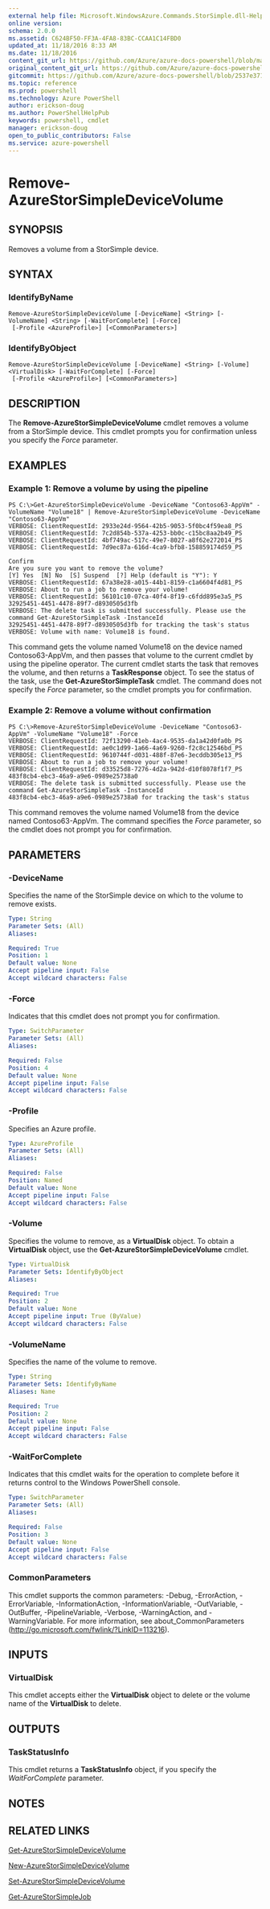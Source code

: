 ```yaml
---
external help file: Microsoft.WindowsAzure.Commands.StorSimple.dll-Help.xml
online version: 
schema: 2.0.0
ms.assetid: C624BF50-FF3A-4FA8-83BC-CCAA1C14FBD0
updated_at: 11/18/2016 8:33 AM
ms.date: 11/18/2016
content_git_url: https://github.com/Azure/azure-docs-powershell/blob/master/azureps-cmdlets-docs/ServiceManagement/Azure.StorSimple/v0.9.8/Remove-AzureStorSimpleDeviceVolume.md
original_content_git_url: https://github.com/Azure/azure-docs-powershell/blob/master/azureps-cmdlets-docs/ServiceManagement/Azure.StorSimple/v0.9.8/Remove-AzureStorSimpleDeviceVolume.md
gitcommit: https://github.com/Azure/azure-docs-powershell/blob/2537e371256820c5575d89299741a8f7b6f7e585/azureps-cmdlets-docs/ServiceManagement/Azure.StorSimple/v0.9.8/Remove-AzureStorSimpleDeviceVolume.md
ms.topic: reference
ms.prod: powershell
ms.technology: Azure PowerShell
author: erickson-doug
ms.author: PowerShellHelpPub
keywords: powershell, cmdlet
manager: erickson-doug
open_to_public_contributors: False
ms.service: azure-powershell
---
```


# Remove-AzureStorSimpleDeviceVolume

## SYNOPSIS
Removes a volume from a StorSimple device.

## SYNTAX

### IdentifyByName
```
Remove-AzureStorSimpleDeviceVolume [-DeviceName] <String> [-VolumeName] <String> [-WaitForComplete] [-Force]
 [-Profile <AzureProfile>] [<CommonParameters>]
```

### IdentifyByObject
```
Remove-AzureStorSimpleDeviceVolume [-DeviceName] <String> [-Volume] <VirtualDisk> [-WaitForComplete] [-Force]
 [-Profile <AzureProfile>] [<CommonParameters>]
```

## DESCRIPTION
The **Remove-AzureStorSimpleDeviceVolume** cmdlet removes a volume from a StorSimple device.
This cmdlet prompts you for confirmation unless you specify the *Force* parameter.

## EXAMPLES

### Example 1: Remove a volume by using the pipeline
```
PS C:\>Get-AzureStorSimpleDeviceVolume -DeviceName "Contoso63-AppVm" -VolumeName "Volume18" | Remove-AzureStorSimpleDeviceVolume -DeviceName "Contoso63-AppVm"
VERBOSE: ClientRequestId: 2933e24d-9564-42b5-9053-5f0bc4f59ea8_PS
VERBOSE: ClientRequestId: 7c2d854b-537a-4253-bb0c-c15bc8aa2b49_PS
VERBOSE: ClientRequestId: 4bf749ac-517c-49e7-8027-a8f62e272014_PS
VERBOSE: ClientRequestId: 7d9ec87a-616d-4ca9-bfb8-158859174d59_PS

Confirm
Are you sure you want to remove the volume? 
[Y] Yes  [N] No  [S] Suspend  [?] Help (default is "Y"): Y
VERBOSE: ClientRequestId: 67a38e28-a015-44b1-8159-c1a6604f4d81_PS
VERBOSE: About to run a job to remove your volume! 
VERBOSE: ClientRequestId: 56101c10-07ca-40f4-8f19-c6fdd895e3a5_PS
32925451-4451-4478-89f7-d8930505d3fb
VERBOSE: The delete task is submitted successfully. Please use the command Get-AzureStorSimpleTask -InstanceId
32925451-4451-4478-89f7-d8930505d3fb for tracking the task's status
VERBOSE: Volume with name: Volume18 is found.
```

This command gets the volume named Volume18 on the device named Contoso63-AppVm, and then passes that volume to the current cmdlet by using the pipeline operator.
The current cmdlet starts the task that removes the volume, and then returns a **TaskResponse** object.
To see the status of the task, use the **Get-AzureStorSimpleTask** cmdlet.
The command does not specify the *Force* parameter, so the cmdlet prompts you for confirmation.

### Example 2: Remove a volume without confirmation
```
PS C:\>Remove-AzureStorSimpleDeviceVolume -DeviceName "Contoso63-AppVm" -VolumeName "Volume18" -Force
VERBOSE: ClientRequestId: 72f13290-41eb-4ac4-9535-da1a42d0fa0b_PS
VERBOSE: ClientRequestId: ae0c1d99-1a66-4a69-9260-f2c8c12546bd_PS
VERBOSE: ClientRequestId: 9610744f-d031-488f-87e6-3ecddb305e13_PS
VERBOSE: About to run a job to remove your volume! 
VERBOSE: ClientRequestId: d33525d8-7276-4d2a-942d-d10f8078f1f7_PS
483f8cb4-ebc3-46a9-a9e6-0989e25738a0
VERBOSE: The delete task is submitted successfully. Please use the command Get-AzureStorSimpleTask -InstanceId
483f8cb4-ebc3-46a9-a9e6-0989e25738a0 for tracking the task's status
```

This command removes the volume named Volume18 from the device named Contoso63-AppVm.
The command specifies the *Force* parameter, so the cmdlet does not prompt you for confirmation.

## PARAMETERS

### -DeviceName
Specifies the name of the StorSimple device on which to the volume to remove exists.

```yaml
Type: String
Parameter Sets: (All)
Aliases: 

Required: True
Position: 1
Default value: None
Accept pipeline input: False
Accept wildcard characters: False
```

### -Force
Indicates that this cmdlet does not prompt you for confirmation.

```yaml
Type: SwitchParameter
Parameter Sets: (All)
Aliases: 

Required: False
Position: 4
Default value: None
Accept pipeline input: False
Accept wildcard characters: False
```

### -Profile
Specifies an Azure profile.

```yaml
Type: AzureProfile
Parameter Sets: (All)
Aliases: 

Required: False
Position: Named
Default value: None
Accept pipeline input: False
Accept wildcard characters: False
```

### -Volume
Specifies the volume to remove, as a **VirtualDisk** object.
To obtain a **VirtualDisk** object, use the **Get-AzureStorSimpleDeviceVolume** cmdlet.

```yaml
Type: VirtualDisk
Parameter Sets: IdentifyByObject
Aliases: 

Required: True
Position: 2
Default value: None
Accept pipeline input: True (ByValue)
Accept wildcard characters: False
```

### -VolumeName
Specifies the name of the volume to remove.

```yaml
Type: String
Parameter Sets: IdentifyByName
Aliases: Name

Required: True
Position: 2
Default value: None
Accept pipeline input: False
Accept wildcard characters: False
```

### -WaitForComplete
Indicates that this cmdlet waits for the operation to complete before it returns control to the Windows PowerShell console.

```yaml
Type: SwitchParameter
Parameter Sets: (All)
Aliases: 

Required: False
Position: 3
Default value: None
Accept pipeline input: False
Accept wildcard characters: False
```

### CommonParameters
This cmdlet supports the common parameters: -Debug, -ErrorAction, -ErrorVariable, -InformationAction, -InformationVariable, -OutVariable, -OutBuffer, -PipelineVariable, -Verbose, -WarningAction, and -WarningVariable. For more information, see about_CommonParameters (http://go.microsoft.com/fwlink/?LinkID=113216).

## INPUTS

### VirtualDisk
This cmdlet accepts either the **VirtualDisk** object to delete or the volume name of the **VirtualDisk** to delete.

## OUTPUTS

### TaskStatusInfo
This cmdlet returns a **TaskStatusInfo** object, if you specify the *WaitForComplete* parameter.

## NOTES

## RELATED LINKS

[Get-AzureStorSimpleDeviceVolume](xref:ServiceManagement/Azure.StorSimple/v0.9.8/Get-AzureStorSimpleDeviceVolume.md)

[New-AzureStorSimpleDeviceVolume](xref:ServiceManagement/Azure.StorSimple/v0.9.8/New-AzureStorSimpleDeviceVolume.md)

[Set-AzureStorSimpleDeviceVolume](xref:ServiceManagement/Azure.StorSimple/v0.9.8/Set-AzureStorSimpleDeviceVolume.md)

[Get-AzureStorSimpleJob](xref:ServiceManagement/Azure.StorSimple/v0.9.8/Get-AzureStorSimpleJob.md)


